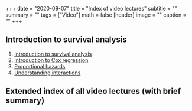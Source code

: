 +++
date = "2020-09-07"
title = "Index of video lectures"
subtitle = ""
summary = ""
tags = ["Video"]
math = false
[header]
image = ""
caption = ""
+++

## Introduction to survival analysis

1. [Introduction to survival analysis](/video/survival-intro/)
2. [Introduction to Cox regression](/video/cox-regression/)
3. [Proportional hazards](/video/proportional-hazards/)
4. [Understanding interactions](/video/interactions/)

## Extended index of all video lectures (with brief summary)